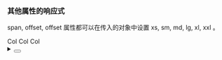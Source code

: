 ### 其他属性的响应式

<yc-tag>span</yc-tag>, <yc-tag>offset</yc-tag>, <yc-tag>offset</yc-tag> 属性都可以在传入的对象中设置 <yc-tag>xs</yc-tag>, <yc-tag>sm</yc-tag>, <yc-tag>md</yc-tag>, <yc-tag>lg</yc-tag>, <yc-tag>xl</yc-tag>, <yc-tag>xxl</yc-tag> 。

<div class="cell-demo vp-raw">
  <yc-row class="grid-demo">
    <yc-col
      :span="{
        xs: 5,
        lg: 6,
      }"
      :offset="{
        xs: 1,
        lg: 2,
      }">
      Col
    </yc-col>
    <yc-col
      :span="{
        xs: 11,
        lg: 6,
      }"
      :offset="{
        xs: 1,
        lg: 2,
      }">
      Col
    </yc-col>
    <yc-col
      :span="{
        xs: 5,
        lg: 6,
      }"
      :offset="{
        xs: 1,
        lg: 2,
      }">
      Col
    </yc-col>
  </yc-row>
</div>

<style scoped>
.grid-demo .yc-col {
  height: 48px;
  line-height: 48px;
  color: var(--color-white);
  text-align: center;
}
.grid-demo .yc-col:nth-child(2n) {
  background-color: rgba(var(--arcoblue-6), 0.9);
}
.grid-demo .yc-col:nth-child(2n + 1) {
  background-color: var(--color-primary-light-4);
}
</style>

<details>
<summary>
 <button class="code-btn"  >
    <icon-code />
 </button>
</summary>

```vue
<template>
  <yc-row class="grid-demo">
    <yc-col
      :span="{
        xs: 5,
        lg: 6,
      }"
      :offset="{
        xs: 1,
        lg: 2,
      }">
      Col
    </yc-col>
    <yc-col
      :span="{
        xs: 11,
        lg: 6,
      }"
      :offset="{
        xs: 1,
        lg: 2,
      }">
      Col
    </yc-col>
    <yc-col
      :span="{
        xs: 5,
        lg: 6,
      }"
      :offset="{
        xs: 1,
        lg: 2,
      }">
      Col
    </yc-col>
  </yc-row>
</template>

<style scoped>
.grid-demo .yc-col {
  height: 48px;
  line-height: 48px;
  color: var(--color-white);
  text-align: center;
}
.grid-demo .yc-col:nth-child(2n) {
  background-color: rgba(var(--arcoblue-6), 0.9);
}
.grid-demo .yc-col:nth-child(2n + 1) {
  background-color: var(--color-primary-light-4);
}
</style>
```

</details>

